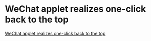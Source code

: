 # WeChat applet realizes one-click back to the top
[WeChat applet realizes one-click back to the top](https://aiwithcloud.com/2022/09/16/wechat_applet_realizes_one_click_back_to_the_top/)
